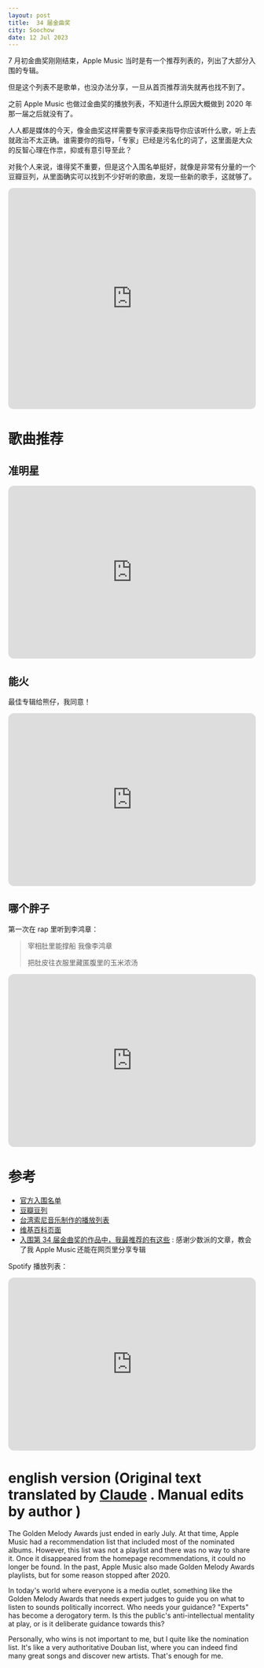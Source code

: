```yaml
---
layout: post
title:  34 届金曲奖
city: Soochow
date: 12 Jul 2023
---
```


7 月初金曲奖刚刚结束，Apple Music 当时是有一个推荐列表的，列出了大部分入围的专辑。

但是这个列表不是歌单，也没办法分享，一旦从首页推荐消失就再也找不到了。

之前 Apple Music 也做过金曲奖的播放列表，不知道什么原因大概做到 2020 年那一届之后就没有了。

人人都是媒体的今天，像金曲奖这样需要专家评委来指导你应该听什么歌，听上去就政治不太正确。谁需要你的指导，「专家」已经是污名化的词了，这里面是大众的反智心理在作祟，抑或有意引导至此？

对我个人来说，谁得奖不重要，但是这个入围名单挺好，就像是非常有分量的一个豆瓣豆列，从里面确实可以找到不少好听的歌曲，发现一些新的歌手，这就够了。

<iframe allow="autoplay *; encrypted-media *; fullscreen *; clipboard-write" frameborder="0" height="450" style="width:100%;max-width:660px;overflow:hidden;border-radius:10px;" sandbox="allow-forms allow-popups allow-same-origin allow-scripts allow-storage-access-by-user-activation allow-top-navigation-by-user-activation" src="https://embed.music.apple.com/tr/playlist/34%E5%B1%8A%E9%87%91%E6%9B%B2%E5%A5%96/pl.u-mJy8358FN60pNJZ"></iframe>

# 歌曲推荐

## 准明星

<iframe style="border-radius:12px" src="https://open.spotify.com/embed/track/3EsPUehJcBNvwLratVICPL?utm_source=generator" width="100%" height="352" frameBorder="0" allowfullscreen="" allow="autoplay; clipboard-write; encrypted-media; fullscreen; picture-in-picture" loading="lazy"></iframe>

## 能火

最佳专辑给熊仔，我同意！

<iframe style="border-radius:12px" src="https://open.spotify.com/embed/track/0edXRhdQfF6YY9f7ZGZITt?utm_source=generator" width="100%" height="352" frameBorder="0" allowfullscreen="" allow="autoplay; clipboard-write; encrypted-media; fullscreen; picture-in-picture" loading="lazy"></iframe>

## 哪个胖子

第一次在 rap 里听到李鸿章：

> 宰相肚里能撑船 我像李鸿章
>
> 把肚皮往衣服里藏匿腹里的玉米浓汤

<iframe style="border-radius:12px" src="https://open.spotify.com/embed/track/3ZpfrGBKuKyXjck1C0e2Bc?utm_source=generator" width="100%" height="352" frameBorder="0" allowfullscreen="" allow="autoplay; clipboard-write; encrypted-media; fullscreen; picture-in-picture" loading="lazy"></iframe>

# 参考

* [官方入围名单](https://gma.tavis.tw/GM34/GMA/Nomination.asp)
* [豆瓣豆列](https://www.douban.com/doulist/155111204/)
* [台湾索尼音乐制作的播放列表](https://www.youtube.com/playlist?list=PLUchfRwifqMAEjGUA_mV0BtXrKmTwEdoG)
* [维基百科页面](https://zh.wikipedia.org/wiki/%E7%AC%AC34%E5%B1%86%E9%87%91%E6%9B%B2%E7%8D%8E)
* [入围第 34 届金曲奖的作品中，我最推荐的有这些](https://sspai.com/post/80138) : 感谢少数派的文章，教会了我 Apple Music 还能在网页里分享专辑

Spotify 播放列表：

<iframe style="border-radius:12px" src="https://open.spotify.com/embed/playlist/4kIu54K2y7AvCCgnpdZEns?utm_source=generator" width="100%" height="352" frameBorder="0" allowfullscreen="" allow="autoplay; clipboard-write; encrypted-media; fullscreen; picture-in-picture" loading="lazy"></iframe>

# english version (Original text translated by [Claude](https://www.anthropic.com/index/introducing-claude) . Manual edits by author )

The Golden Melody Awards just ended in early July. At that time, Apple Music had a recommendation list that included most of the nominated albums.
However, this list was not a playlist and there was no way to share it. Once it disappeared from the homepage recommendations, it could no longer be found.
In the past, Apple Music also made Golden Melody Awards playlists, but for some reason stopped after 2020.

In today's world where everyone is a media outlet, something like the Golden Melody Awards that needs expert judges to guide you on what to listen to sounds politically incorrect. Who needs your guidance? "Experts" has become a derogatory term. Is this the public's anti-intellectual mentality at play, or is it deliberate guidance towards this?

Personally, who wins is not important to me, but I quite like the nomination list. It's like a very authoritative Douban list, where you can indeed find many great songs and discover new artists. That's enough for me.
